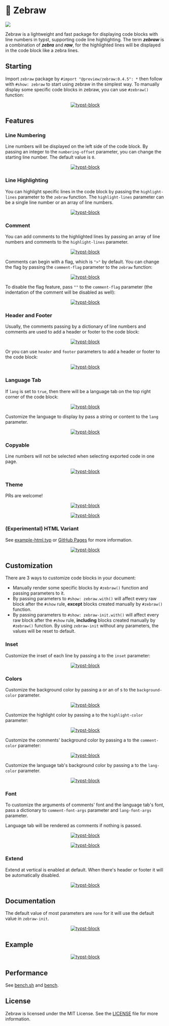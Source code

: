 
# 🦓 Zebraw

<a href="https://typst.app/universe/package/zebraw">
<img src="https://img.shields.io/badge/dynamic/xml?url=https%3A%2F%2Ftypst.app%2Funiverse%2Fpackage%2Fzebraw&query=%2Fhtml%2Fbody%2Fdiv%2Fmain%2Fdiv%5B2%5D%2Faside%2Fsection%5B2%5D%2Fdl%2Fdd%5B3%5D&logo=typst&label=Universe&color=%2339cccc" />
</a>

Zebraw is a lightweight and fast package for displaying code blocks with line numbers in typst, supporting code line highlighting. The term _**zebraw**_ is a combination of _**zebra**_ and _**raw**_, for the highlighted lines will be displayed in the code block like a zebra lines.

## Starting

Import `zebraw` package by `#import "@preview/zebraw:0.4.5": *` then follow with `#show: zebraw` to start using zebraw in the simplest way. To manually display some specific code blocks in zebraw, you can use `#zebraw()` function:

<p align="center"><a href="assets/1.typ"><picture><source media="(prefers-color-scheme: dark)" srcset="assets/1_Dark.svg"><img alt="typst-block" src="assets/1_Light.svg" /></picture></a></p>

## Features

### Line Numbering

Line numbers will be displayed on the left side of the code block. By passing an integer to the `numbering-offset` parameter, you can change the starting line number. The default value is `0`.

<p align="center"><a href="assets/2.typ"><picture><source media="(prefers-color-scheme: dark)" srcset="assets/2_Dark.svg"><img alt="typst-block" src="assets/2_Light.svg" /></picture></a></p>

### Line Highlighting

You can highlight specific lines in the code block by passing the `highlight-lines` parameter to the `zebraw` function. The `highlight-lines` parameter can be a single line number or an array of line numbers.

<p align="center"><a href="assets/3.typ"><picture><source media="(prefers-color-scheme: dark)" srcset="assets/3_Dark.svg"><img alt="typst-block" src="assets/3_Light.svg" /></picture></a></p>

### Comment

You can add comments to the highlighted lines by passing an array of line numbers and comments to the `highlight-lines` parameter.

<p align="center"><a href="assets/4.typ"><picture><source media="(prefers-color-scheme: dark)" srcset="assets/4_Dark.svg"><img alt="typst-block" src="assets/4_Light.svg" /></picture></a></p>

Comments can begin with a flag, which is `">"` by default. You can change the flag by passing the `comment-flag` parameter to the `zebraw` function:

<p align="center"><a href="assets/5.typ"><picture><source media="(prefers-color-scheme: dark)" srcset="assets/5_Dark.svg"><img alt="typst-block" src="assets/5_Light.svg" /></picture></a></p>

To disable the flag feature, pass `""` to the `comment-flag` parameter (the indentation of the comment will be disabled as well):

<p align="center"><a href="assets/6.typ"><picture><source media="(prefers-color-scheme: dark)" srcset="assets/6_Dark.svg"><img alt="typst-block" src="assets/6_Light.svg" /></picture></a></p>

### Header and Footer

Usually, the comments passing by a dictionary of line numbers and comments are used to add a header or footer to the code block:

<p align="center"><a href="assets/7.typ"><picture><source media="(prefers-color-scheme: dark)" srcset="assets/7_Dark.svg"><img alt="typst-block" src="assets/7_Light.svg" /></picture></a></p>

Or you can use `header` and `footer` parameters to add a header or footer to the code block:

<p align="center"><a href="assets/8.typ"><picture><source media="(prefers-color-scheme: dark)" srcset="assets/8_Dark.svg"><img alt="typst-block" src="assets/8_Light.svg" /></picture></a></p>

### Language Tab

If `lang` is set to `true`, then there will be a language tab on the top right corner of the code block:

<p align="center"><a href="assets/9.typ"><picture><source media="(prefers-color-scheme: dark)" srcset="assets/9_Dark.svg"><img alt="typst-block" src="assets/9_Light.svg" /></picture></a></p>

Customize the language to display by pass a string or content to the `lang` parameter.

<p align="center"><a href="assets/10.typ"><picture><source media="(prefers-color-scheme: dark)" srcset="assets/10_Dark.svg"><img alt="typst-block" src="assets/10_Light.svg" /></picture></a></p>

### Copyable

Line numbers will not be selected when selecting exported code in one page.

<p align="center"><a href="assets/11.typ"><picture><source media="(prefers-color-scheme: dark)" srcset="assets/11_Dark.svg"><img alt="typst-block" src="assets/11_Light.svg" /></picture></a></p>

### Theme

PRs are welcome!

<p align="center"><a href="assets/12.typ"><picture><source media="(prefers-color-scheme: dark)" srcset="assets/12_Dark.svg"><img alt="typst-block" src="assets/12_Light.svg" /></picture></a></p>

<p align="center"><a href="assets/13.typ"><picture><source media="(prefers-color-scheme: dark)" srcset="assets/13_Dark.svg"><img alt="typst-block" src="assets/13_Light.svg" /></picture></a></p>

### (Experimental) HTML Variant

See [example-html.typ](example-html.typ) or [GitHub Pages](https://hongjr03.github.io/typst-zebraw/) for more information.

<p align="center"><a href="assets/14.typ"><picture><source media="(prefers-color-scheme: dark)" srcset="assets/14_Dark.svg"><img alt="typst-block" src="assets/14_Light.svg" /></picture></a></p>

## Customization

There are 3 ways to customize code blocks in your document:

- Manually render some specific blocks by `#zebraw()` function and passing parameters to it.
- By passing parameters to `#show: zebraw.with()` will affect every raw block after the `#show` rule, **except** blocks created manually by `#zebraw()` function.
- By passing parameters to `#show: zebraw-init.with()` will affect every raw block after the `#show` rule, **including** blocks created manually by `#zebraw()` function. By using `zebraw-init` without any parameters, the values will be reset to default.

### Inset

Customize the inset of each line by passing a  to the `inset` parameter:

<p align="center"><a href="assets/15.typ"><picture><source media="(prefers-color-scheme: dark)" srcset="assets/15_Dark.svg"><img alt="typst-block" src="assets/15_Light.svg" /></picture></a></p>

### Colors

Customize the background color by passing a  or an  of s to the `background-color` parameter.

<p align="center"><a href="assets/16.typ"><picture><source media="(prefers-color-scheme: dark)" srcset="assets/16_Dark.svg"><img alt="typst-block" src="assets/16_Light.svg" /></picture></a></p>

Customize the highlight color by passing a  to the `highlight-color` parameter:

<p align="center"><a href="assets/17.typ"><picture><source media="(prefers-color-scheme: dark)" srcset="assets/17_Dark.svg"><img alt="typst-block" src="assets/17_Light.svg" /></picture></a></p>

Customize the comments' background color by passing a  to the `comment-color` parameter:

<p align="center"><a href="assets/18.typ"><picture><source media="(prefers-color-scheme: dark)" srcset="assets/18_Dark.svg"><img alt="typst-block" src="assets/18_Light.svg" /></picture></a></p>

Customize the language tab's background color by passing a  to the `lang-color` parameter.

<p align="center"><a href="assets/19.typ"><picture><source media="(prefers-color-scheme: dark)" srcset="assets/19_Dark.svg"><img alt="typst-block" src="assets/19_Light.svg" /></picture></a></p>

### Font

To customize the arguments of comments' font and the language tab's font, pass a dictionary to `comment-font-args` parameter and `lang-font-args` parameter.

Language tab will be rendered as comments if nothing is passed.

<p align="center"><a href="assets/20.typ"><picture><source media="(prefers-color-scheme: dark)" srcset="assets/20_Dark.svg"><img alt="typst-block" src="assets/20_Light.svg" /></picture></a></p>

<p align="center"><a href="assets/21.typ"><picture><source media="(prefers-color-scheme: dark)" srcset="assets/21_Dark.svg"><img alt="typst-block" src="assets/21_Light.svg" /></picture></a></p>

### Extend

Extend at vertical is enabled at default. When there's header or footer it will be automatically disabled.

<p align="center"><a href="assets/22.typ"><picture><source media="(prefers-color-scheme: dark)" srcset="assets/22_Dark.svg"><img alt="typst-block" src="assets/22_Light.svg" /></picture></a></p>

## Documentation

The default value of most parameters are `none` for it will use the default value in `zebraw-init`.

<p align="center"><a href="assets/23.typ"><picture><source media="(prefers-color-scheme: dark)" srcset="assets/23_Dark.svg"><img alt="typst-block" src="assets/23_Light.svg" /></picture></a></p>

## Example

<p align="center"><a href="assets/24.typ"><picture><source media="(prefers-color-scheme: dark)" srcset="assets/24_Dark.svg"><img alt="typst-block" src="assets/24_Light.svg" /></picture></a></p>

## Performance

See [bench.sh](./bench.sh) and [bench](./bench).

## License

Zebraw is licensed under the MIT License. See the [LICENSE](LICENSE) file for more information.
